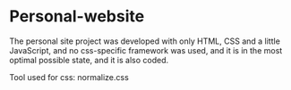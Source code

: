 # Personal-website

The personal site project was developed with only HTML, CSS and a little JavaScript,
and no css-specific framework was used,
and it is in the most optimal possible state,
and it is also coded.

Tool used for css: normalize.css
